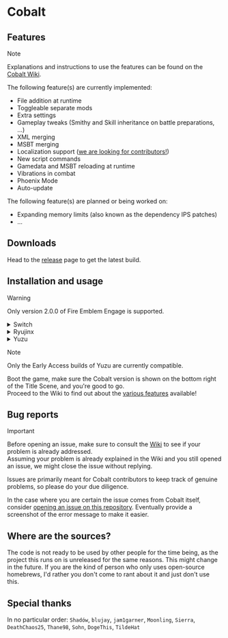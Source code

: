 # Cobalt

## Features

> [!NOTE]
> Explanations and instructions to use the features can be found on the [Cobalt Wiki](https://github.com/Raytwo/Cobalt/wiki).

The following feature(s) are currently implemented:
* File addition at runtime
* Toggleable separate mods
* Extra settings
* Gameplay tweaks (Smithy and Skill inheritance on battle preparations, ...)
* XML merging
* MSBT merging
* Localization support ([we are looking for contributors!](https://github.com/Raytwo/Cobalt/wiki/Localization))
* New script commands
* Gamedata and MSBT reloading at runtime
* Vibrations in combat
* Phoenix Mode
* Auto-update

The following feature(s) are planned or being worked on:
* Expanding memory limits (also known as the dependency IPS patches)
* ...

## Downloads 
Head to the [release](https://github.com/Raytwo/Cobalt/releases/latest) page to get the latest build.

## Installation and usage
> [!WARNING]
> Only version 2.0.0 of Fire Emblem Engage is supported.

<details>
  <summary>Switch</summary>
  
  1. Make sure your Atmosphere CFW is up-to-date
  2. Extract ``release.zip`` at the root of your SD
  3. Create a directory on your SD if it doesn't already exist: ``/engage/mods/``
  4. Boot game
</details>
<details>
  <summary>Ryujinx</summary>
  
  1. Press ``File > Open Ryujinx folder`` in the menu bar at the top
  2. Navigate to the ``sdcard`` folder.
  3. Extract the ``release.zip`` archive here.
  4. Create the following directory if it doesn't already exist: ``/engage/mods/``
  5. Boot game
</details>
<details>
  <summary>Yuzu</summary>

  1. Press ``File > Open yuzu folder`` in the menu bar at the top
  2. Navigate to the ``sdmc`` folder.
  3. Extract the ``release.zip`` archive here.
  4. Create the following directory if it doesn't already exist: ``/engage/mods/``
  5. Boot game

  Please note that the auto-update feature and logs are not available for the time being. No, we can not fix this.
</details>

> [!NOTE]
> Only the Early Access builds of Yuzu are currently compatible.

Boot the game, make sure the Cobalt version is shown on the bottom right of the Title Scene, and you're good to go.  
Proceed to the Wiki to find out about the [various features](https://github.com/Raytwo/Cobalt/wiki) available!

## Bug reports
> [!IMPORTANT]
> Before opening an issue, make sure to consult the [Wiki](https://github.com/Raytwo/Cobalt/wiki) to see if your problem is already addressed.  
> Assuming your problem is already explained in the Wiki and you still opened an issue, we might close the issue without replying.
> 
> Issues are primarily meant for Cobalt contributors to keep track of genuine problems, so please do your due diligence.

In the case where you are certain the issue comes from Cobalt itself, consider [opening an issue on this repository](https://github.com/Raytwo/Cobalt/issues/new/choose). Eventually provide a screenshot of the error message to make it easier.

## Where are the sources?
The code is not ready to be used by other people for the time being, as the project this runs on is unreleased for the same reasons. This might change in the future.
If you are the kind of person who only uses open-source homebrews, I'd rather you don't come to rant about it and just don't use this.

## Special thanks
In no particular order: ``Shadów``, ``blujay``, ``jam1garner``, ``Moonling``, ``Sierra``, ``DeathChaos25``, ``Thane98``, ``Sohn``, ``DogeThis``, ``TildeHat``
